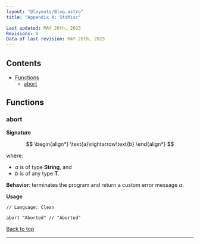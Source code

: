 ```yaml
---
layout: "@layouts/Blog.astro"
title: "Appendix A: StdMisc"

Last updated: MAY 26th, 2023
Revisions: 0
Data of last revision: MAY 26th, 2023
---
```


## Contents

- [Functions](#functions)
	- [abort](#abort)


## Functions

### abort

**Signature**

$$
\begin{align*}
\text{a}\rightarrow\text{b}
\end{align*}
$$

where:
- $a$ is of type $\textbf{String}$, and
- $b$ is of any type $\textbf{T}$.

**Behavior**: terminates the program and return a custom error message $a$.

**Usage**

```
// Language: Clean
 
abort "Aborted" // "Aborted"
```

[Back to top](#)

---